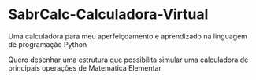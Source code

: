 # SabrCalc-Calculadora-Virtual
Uma calculadora para meu aperfeiçoamento e aprendizado na linguagem de programação Python

Quero desenhar uma estrutura que possibilita simular uma calculadora 
de principais operações de Matemática Elementar
